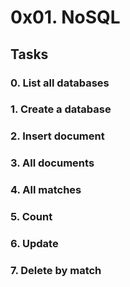 # 0x01. NoSQL

## Tasks

### 0. List all databases

### 1. Create a database

### 2. Insert document

### 3. All documents

### 4. All matches

### 5. Count

### 6. Update

### 7. Delete by match
